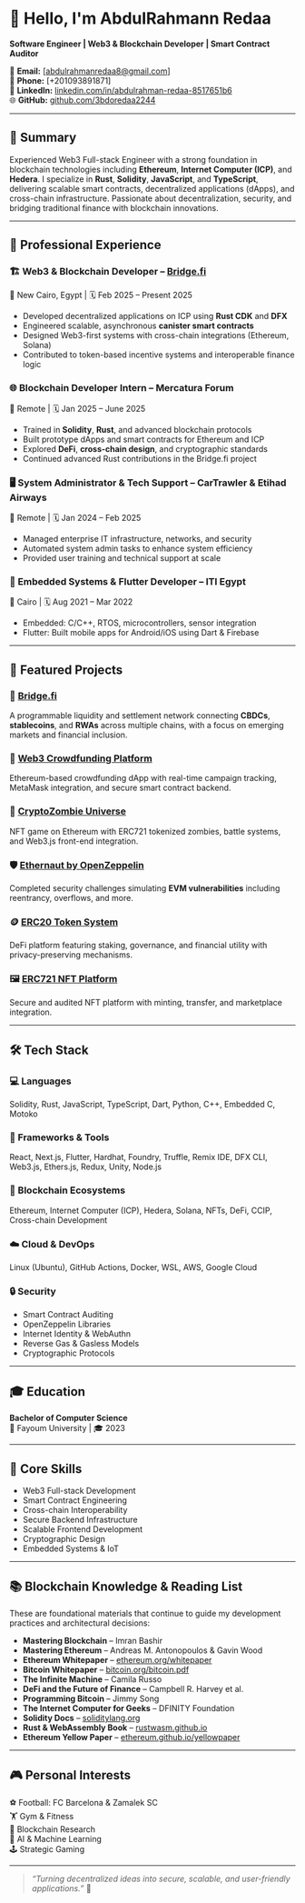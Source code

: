 # 👋 Hello, I'm AbdulRahmann Redaa  
**Software Engineer | Web3 & Blockchain Developer | Smart Contract Auditor**

📧 **Email:** [abdulrahmanredaa8@gmail.com]  
📱 **Phone:** [+201093891871]  
🔗 **LinkedIn:** [linkedin.com/in/abdulrahman-redaa-8517651b6](https://www.linkedin.com/in/abdulrahman-redaa-8517651b6)  
🌐 **GitHub:** [github.com/3bdoredaa2244](https://github.com/3bdoredaa2244)

---

## 🚀 Summary  
Experienced Web3 Full-stack Engineer with a strong foundation in blockchain technologies including **Ethereum**, **Internet Computer (ICP)**, and **Hedera**. I specialize in **Rust**, **Solidity**, **JavaScript**, and **TypeScript**, delivering scalable smart contracts, decentralized applications (dApps), and cross-chain infrastructure. Passionate about decentralization, security, and bridging traditional finance with blockchain innovations.

---

## 💼 Professional Experience  

### 🏗️ Web3 & Blockchain Developer – [Bridge.fi](https://github.com/3bdoredaa2244/Bridge.fi)  
📍 New Cairo, Egypt | 🗓️ Feb 2025 – Present 2025  
- Developed decentralized applications on ICP using **Rust CDK** and **DFX**  
- Engineered scalable, asynchronous **canister smart contracts**  
- Designed Web3-first systems with cross-chain integrations (Ethereum, Solana)  
- Contributed to token-based incentive systems and interoperable finance logic  

### 🌐 Blockchain Developer Intern – Mercatura Forum  
📍 Remote | 🗓️ Jan 2025 – June 2025  
- Trained in **Solidity**, **Rust**, and advanced blockchain protocols  
- Built prototype dApps and smart contracts for Ethereum and ICP  
- Explored **DeFi**, **cross-chain design**, and cryptographic standards  
- Continued advanced Rust contributions in the Bridge.fi project  

### 🖥️ System Administrator & Tech Support – CarTrawler & Etihad Airways  
📍 Remote | 🗓️ Jan 2024 – Feb 2025  
- Managed enterprise IT infrastructure, networks, and security  
- Automated system admin tasks to enhance system efficiency  
- Provided user training and technical support at scale  

### 🔧 Embedded Systems & Flutter Developer – ITI Egypt  
📍 Cairo | 🗓️ Aug 2021 – Mar 2022  
- Embedded: C/C++, RTOS, microcontrollers, sensor integration  
- Flutter: Built mobile apps for Android/iOS using Dart & Firebase  

---

## 🧪 Featured Projects  

### 🧱 [Bridge.fi](https://github.com/3bdoredaa2244/Bridge.fi)  
A programmable liquidity and settlement network connecting **CBDCs**, **stablecoins**, and **RWAs** across multiple chains, with a focus on emerging markets and financial inclusion.

### 💸 [Web3 Crowdfunding Platform](https://github.com/3bdoredaa2244/Web3-Blockchain-Crowdfunding-Platform)  
Ethereum-based crowdfunding dApp with real-time campaign tracking, MetaMask integration, and secure smart contract backend.

### 🧟 [CryptoZombie Universe](https://github.com/3bdoredaa2244/Blockchain_CryptoZombie_Universe)  
NFT game on Ethereum with ERC721 tokenized zombies, battle systems, and Web3.js front-end integration.

### 🛡️ [Ethernaut by OpenZeppelin](https://github.com/3bdoredaa2244/Ethernaut-OpenZeppelin)  
Completed security challenges simulating **EVM vulnerabilities** including reentrancy, overflows, and more.

### 🪙 [ERC20 Token System](https://github.com/3bdoredaa2244/ERC20_Token)  
DeFi platform featuring staking, governance, and financial utility with privacy-preserving mechanisms.

### 🖼️ [ERC721 NFT Platform](https://github.com/3bdoredaa2244/ERC_721)  
Secure and audited NFT platform with minting, transfer, and marketplace integration.

---

## 🛠️ Tech Stack  

### 💻 Languages  
Solidity, Rust, JavaScript, TypeScript, Dart, Python, C++, Embedded C, Motoko  

### 🧰 Frameworks & Tools  
React, Next.js, Flutter, Hardhat, Foundry, Truffle, Remix IDE, DFX CLI, Web3.js, Ethers.js, Redux, Unity, Node.js  

### 🔗 Blockchain Ecosystems  
Ethereum, Internet Computer (ICP), Hedera, Solana, NFTs, DeFi, CCIP, Cross-chain Development  

### ☁️ Cloud & DevOps  
Linux (Ubuntu), GitHub Actions, Docker, WSL, AWS, Google Cloud  

### 🔒 Security  
- Smart Contract Auditing  
- OpenZeppelin Libraries  
- Internet Identity & WebAuthn  
- Reverse Gas & Gasless Models  
- Cryptographic Protocols  

---

## 🎓 Education  
**Bachelor of Computer Science**  
📍 Fayoum University | 🎓 2023  

---

## 🌟 Core Skills  
- Web3 Full-stack Development  
- Smart Contract Engineering  
- Cross-chain Interoperability  
- Secure Backend Infrastructure  
- Scalable Frontend Development  
- Cryptographic Design  
- Embedded Systems & IoT  

---

## 📚 Blockchain Knowledge & Reading List  

These are foundational materials that continue to guide my development practices and architectural decisions:

- **Mastering Blockchain** – Imran Bashir  
- **Mastering Ethereum** – Andreas M. Antonopoulos & Gavin Wood  
- **Ethereum Whitepaper** – [ethereum.org/whitepaper](https://ethereum.org/en/whitepaper/)  
- **Bitcoin Whitepaper** – [bitcoin.org/bitcoin.pdf](https://bitcoin.org/bitcoin.pdf)  
- **The Infinite Machine** – Camila Russo  
- **DeFi and the Future of Finance** – Campbell R. Harvey et al.  
- **Programming Bitcoin** – Jimmy Song  
- **The Internet Computer for Geeks** – DFINITY Foundation  
- **Solidity Docs** – [soliditylang.org](https://docs.soliditylang.org/en/latest/)  
- **Rust & WebAssembly Book** – [rustwasm.github.io](https://rustwasm.github.io/book/)  
- **Ethereum Yellow Paper** – [ethereum.github.io/yellowpaper](https://ethereum.github.io/yellowpaper/paper.pdf)

---

## 🎮 Personal Interests  
⚽ Football: FC Barcelona & Zamalek SC  
🏋️ Gym & Fitness  
🔗 Blockchain Research  
🤖 AI & Machine Learning  
🕹️ Strategic Gaming  

---

> *“Turning decentralized ideas into secure, scalable, and user-friendly applications.”* 🚀


